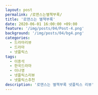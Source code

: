 ```yaml
---
layout: post
permalink: /로맨스는별책부록/
title: '로맨스는 별책부록'
date: 2020-06-01 16:00:00 +09:00
feature: '/img/posts/04/Post-4.png'
background: '/img/posts/04/bg4.png'
categories:
  - 드라마리뷰
  - 드라마
  - 넷플릭스
tags:
  - 이종석
  - 한국드라마
  - 이나영
  - 넷플릭스리뷰
  - 넷플릭스추천
description: '로맨스는 별책부록 넷플릭스 리뷰'
---
```


